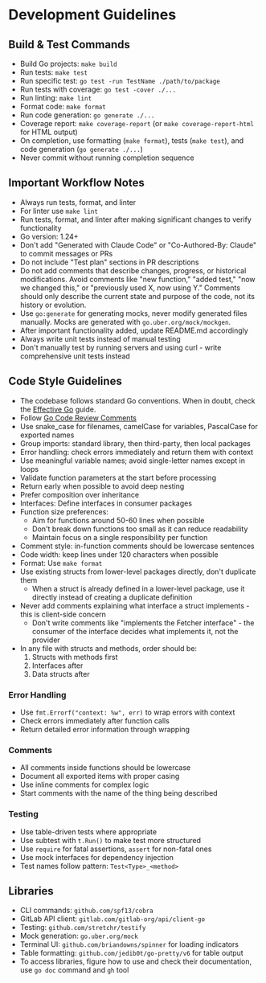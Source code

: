 # Development Guidelines

## Build & Test Commands

- Build Go projects: `make build`
- Run tests: `make test`
- Run specific test: `go test -run TestName ./path/to/package`
- Run tests with coverage: `go test -cover ./...`
- Run linting: `make lint`
- Format code: `make format`
- Run code generation: `go generate ./...`
- Coverage report: `make coverage-report` (or `make coverage-report-html` for HTML output)
- On completion, use formatting (`make format`), tests (`make test`), and code generation (`go generate ./...`)
- Never commit without running completion sequence

## Important Workflow Notes

- Always run tests, format, and linter
- For linter use `make lint`
- Run tests, format, and linter after making significant changes to verify functionality
- Go version: 1.24+
- Don't add "Generated with Claude Code" or "Co-Authored-By: Claude" to commit messages or PRs
- Do not include "Test plan" sections in PR descriptions
- Do not add comments that describe changes, progress, or historical modifications. Avoid comments like "new function," "added test," "now we changed this," or "previously used X, now using Y." Comments should only describe the current state and purpose of the code, not its history or evolution.
- Use `go:generate` for generating mocks, never modify generated files manually. Mocks are generated with `go.uber.org/mock/mockgen`.
- After important functionality added, update README.md accordingly
- Always write unit tests instead of manual testing
- Don't manually test by running servers and using curl - write comprehensive unit tests instead

## Code Style Guidelines

- The codebase follows standard Go conventions. When in doubt, check the [Effective Go](https://golang.org/doc/effective_go) guide.
- Follow [Go Code Review Comments](https://go.dev/wiki/CodeReviewComments)
- Use snake_case for filenames, camelCase for variables, PascalCase for exported names
- Group imports: standard library, then third-party, then local packages
- Error handling: check errors immediately and return them with context
- Use meaningful variable names; avoid single-letter names except in loops
- Validate function parameters at the start before processing
- Return early when possible to avoid deep nesting
- Prefer composition over inheritance
- Interfaces: Define interfaces in consumer packages
- Function size preferences:
  - Aim for functions around 50-60 lines when possible
  - Don't break down functions too small as it can reduce readability
  - Maintain focus on a single responsibility per function
- Comment style: in-function comments should be lowercase sentences
- Code width: keep lines under 120 characters when possible
- Format: Use `make format`
- Use existing structs from lower-level packages directly, don't duplicate them
  - When a struct is already defined in a lower-level package, use it directly instead of creating a duplicate definition
- Never add comments explaining what interface a struct implements - this is client-side concern
  - Don't write comments like "implements the Fetcher interface" - the consumer of the interface decides what implements it, not the provider
- In any file with structs and methods, order should be:
    1. Structs with methods first
    2. Interfaces after
    3. Data structs after

### Error Handling

- Use `fmt.Errorf("context: %w", err)` to wrap errors with context
- Check errors immediately after function calls
- Return detailed error information through wrapping

### Comments

- All comments inside functions should be lowercase
- Document all exported items with proper casing
- Use inline comments for complex logic
- Start comments with the name of the thing being described

### Testing

- Use table-driven tests where appropriate
- Use subtest with `t.Run()` to make test more structured
- Use `require` for fatal assertions, `assert` for non-fatal ones
- Use mock interfaces for dependency injection
- Test names follow pattern: `Test<Type>_<method>`

## Libraries

- CLI commands: `github.com/spf13/cobra`
- GitLab API client: `gitlab.com/gitlab-org/api/client-go`
- Testing: `github.com/stretchr/testify`
- Mock generation: `go.uber.org/mock`
- Terminal UI: `github.com/briandowns/spinner` for loading indicators
- Table formatting: `github.com/jedib0t/go-pretty/v6` for table output
- To access libraries, figure how to use and check their documentation, use `go doc` command and `gh` tool
